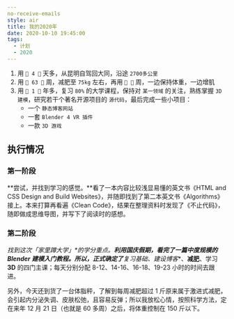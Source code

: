 ```yaml
---
no-receive-emails
style: air
title: 我的2020年
date: 2020-10-10 19:45:00
tags:
  - 计划
  - 2020
---
```


1. 用 `💎 4 💎` 天多，从昆明自驾回大同，沿途 `2700多公里`
2. 用 `💎 63 💎` 周，减肥至 `75kg` 左右，再用 `💎 💎` 周，一边保持体重，一边增肌
3. 用 `💎 1 💎` 年多，复习 `80%` 的大学课程，保持对 `某一领域` 的关注，熟练掌握 `3D建模`，研究若干个著名开源项目的 `源代码`，最后完成一些小项目：
   - 一个 `静态博客网站`
   - 一套 `Blender 4 VR 插件`
   - 一款 `3D 游戏`

## 执行情况

### 第一阶段

**尝试，并找到学习的感觉。**看了一本内容比较浅显易懂的英文书《HTML and CSS Design and Build Websites》，并随即找到了第二本英文书《Algorithms》接上。本来打算再看遍《Clean Code》，结果在整理资料时发现了《不止代码》，随即做成思维导图，并写下了阅读时的感想。

### 第二阶段

**找到这次*「家里蹲大学」*的学分重点。**利用国庆假期，看完了一篇中度规模的 Blender 建模入门教程。所以，正式确定了**复习**基础、建设**博客**、**减肥**、学习 **3D** 的四门主课；每天分别分配 8-12、14-16、16-18、19-23 小时的时间去跟进。

另外，今天还到货了一台体脂秤，了解到每周减肥超过 1 斤原来属于激进式减肥，会引起内分泌失调、皮肤松弛，且容易反弹；所以我放松心情，按照科学方法，定在来年 12 月 21 日（也就是 60 多周）之后，将体重控制在 150 斤以下。
